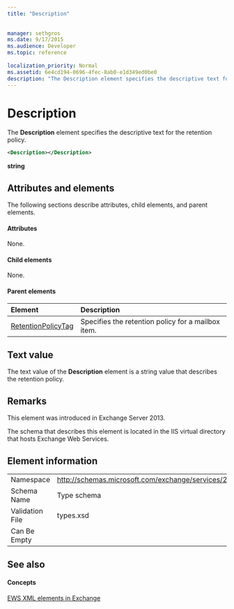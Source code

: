 ```yaml
---
title: "Description"
 
 
manager: sethgros
ms.date: 9/17/2015
ms.audience: Developer
ms.topic: reference
 
localization_priority: Normal
ms.assetid: 6e4cd194-0696-4fec-8ab0-e1d349ed0be0
description: "The Description element specifies the descriptive text for the retention policy."
---
```


# Description

The **Description** element specifies the descriptive text for the retention policy. 
  
```XML
<Description></Description>
```

 **string**
## Attributes and elements

The following sections describe attributes, child elements, and parent elements.
  
#### Attributes

None.
  
#### Child elements

None.
  
#### Parent elements

|**Element**|**Description**|
|:-----|:-----|
|[RetentionPolicyTag](retentionpolicytag.md) <br/> |Specifies the retention policy for a mailbox item.  <br/> |
   
## Text value

The text value of the **Description** element is a string value that describes the retention policy. 
  
## Remarks

This element was introduced in Exchange Server 2013.
  
The schema that describes this element is located in the IIS virtual directory that hosts Exchange Web Services.
  
## Element information

|||
|:-----|:-----|
|Namespace  <br/> |http://schemas.microsoft.com/exchange/services/2006/types  <br/> |
|Schema Name  <br/> |Type schema  <br/> |
|Validation File  <br/> |types.xsd  <br/> |
|Can Be Empty  <br/> ||
   
## See also

#### Concepts

[EWS XML elements in Exchange](ews-xml-elements-in-exchange.md)

